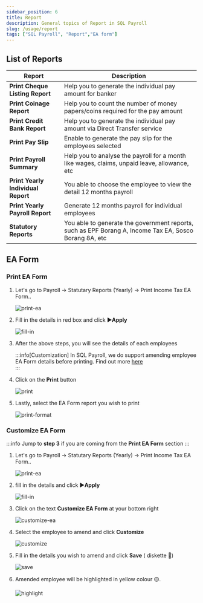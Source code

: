```yaml
---
sidebar_position: 6
title: Report
description: General topics of Report in SQL Payroll
slug: /usage/report
tags: ["SQL Payroll", "Report","EA form"]
---
```


## List of Reports

| Report                             | Description                                                                                            |
| ---------------------------------- | ------------------------------------------------------------------------------------------------------ |
| **Print Cheque Listing Report**    | Help you to generate the individual pay amount for banker                                              |
| **Print Coinage Report**           | Help you to count the number of money papers/coins required for the pay amount                         |
| **Print Credit Bank Report**       | Help you to generate the individual pay amount via Direct Transfer service                             |
| **Print Pay Slip**                 | Enable to generate the pay slip for the employees selected                                             |
| **Print Payroll Summary**          | Help you to analyse the payroll for a month like wages, claims, unpaid leave, allowance, etc           |
| **Print Yearly Individual Report** | You able to choose the employee to view the detail 12 months payroll                                   |
| **Print Yearly Payroll Report**    | Generate 12 months payroll for individual employees                                                    |
| **Statutory Reports**              | You able to generate the government reports, such as EPF Borang A, Income Tax EA, Sosco Borang 8A, etc |

## EA Form

### Print EA Form

1. Let's go to Payroll -> Statutary Reports (Yearly) -> Print Income Tax EA Form..

   ![print-ea](../../static/img/usage/report/print-ea.png)

2. Fill in the details in red box and click ▶️**Apply**

   ![fill-in](../../static/img/usage/report/fill-in.png)

3. After the above steps, you will see the details of each employees

   :::info[Customization]
   In SQL Payroll, we do support amending employee EA Form details before printing. Find out more [here](#customize-ea-form)  
   :::

4. Click on the **Print** button

   ![print](../../static/img/usage/report/print.png)

5. Lastly, select the EA Form report you wish to print

   ![print-format](../../static/img/usage/report/print-format.png)

### Customize EA Form

:::info
Jump to **step 3** if you are coming from the **Print EA Form** section
:::

1. Let's go to Payroll -> Statutary Reports (Yearly) -> Print Income Tax EA Form..

   ![print-ea](../../static/img/usage/report/print-ea.png)

2. fill in the details and click ▶️**Apply**

   ![fill-in](../../static/img/usage/report/fill-in.png)

3. Click on the text **Customize EA Form** at your bottom right

   ![customize-ea](../../static/img/usage/report/customize-ea.png)

4. Select the employee to amend and click **Customize**

   ![customize](../../static/img/usage/report/customize.png)

5. Fill in the details you wish to amend and click **Save** ( diskette 💾)

   ![save](../../static/img/usage/report/save.png)

6. Amended employee will be highlighted in yellow colour 🟡.

   ![highlight](../../static/img/usage/report/highlight.png)
